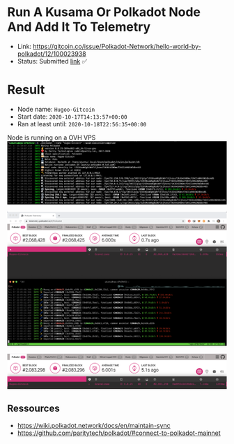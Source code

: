 # Run A Kusama Or Polkadot Node And Add It To Telemetry

- Link: https://gitcoin.co/issue/Polkadot-Network/hello-world-by-polkadot/12/100023938
- Status: Submitted [link](https://github.com/Hugoo/polkadot-hackathon/tree/main/challenges/node-telemetry) ✅

# Result

- Node name: `Hugoo-Gitcoin`
- Start date: `2020-10-17T14:13:57+00:00`
- Ran at least until: `2020-10-18T22:56:35+00:00`

Node is running on a OVH VPS
![start-node](./node-start.png "Node started on VPS")

![telem](./telem.png "Node on telemetry")

![still-running](./still-running.png "Node running +24h after start")

## Ressources

- https://wiki.polkadot.network/docs/en/maintain-sync
- https://github.com/paritytech/polkadot/#connect-to-polkadot-mainnet
